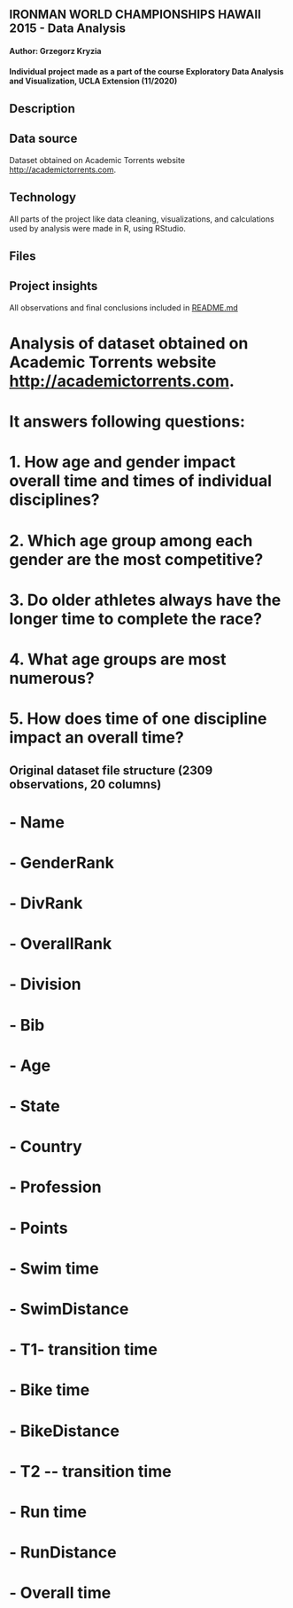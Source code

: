 ## IRONMAN WORLD CHAMPIONSHIPS HAWAII 2015 - Data Analysis
#### Author: Grzegorz Kryzia
#### Individual project made as a part of the course Exploratory Data Analysis and Visualization, UCLA Extension (11/2020)

## Description



## Data source

Dataset obtained on Academic Torrents website <http://academictorrents.com>. 

## Technology

All parts of the project like data cleaning, visualizations, and calculations used by analysis were made in R, using RStudio.

## Files


## Project insights

All observations and final conclusions included in [README.md](README.md)






# Analysis of dataset obtained on Academic Torrents website <http://academictorrents.com>. 
# It answers following questions:
  
# 1. How age and gender impact overall time and times of individual disciplines?
# 2. Which age group among each gender are the most competitive?
# 3. Do older athletes always have the longer time to complete the race?
# 4. What age groups are most numerous?
# 5. How does time of one discipline impact an overall time?
  
## Original dataset file structure (2309 observations, 20 columns)
  
# -   Name
# -   GenderRank
# -   DivRank
# -   OverallRank
# -   Division
# -   Bib
# -   Age
# -   State
# -   Country
# -   Profession
# -   Points
# -   Swim time
# -   SwimDistance
# -   T1- transition time
# -   Bike time
# -   BikeDistance
# -   T2 -- transition time
# -   Run time
# -   RunDistance
# -   Overall time



